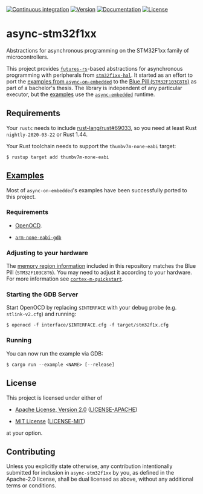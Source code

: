 [![Continuous integration](https://github.com/mwkroening/async-stm32f1xx/workflows/Continuous%20integration/badge.svg?branch=master)](https://github.com/mwkroening/async-stm32f1xx/actions?query=workflow%3A%22Continuous+integration%22+branch%3Amaster) [![Version](https://img.shields.io/crates/v/async-stm32f1xx)](https://crates.io/crates/async-stm32f1xx) [![Documentation](https://docs.rs/async-stm32f1xx/badge.svg)](https://docs.rs/async-stm32f1xx) [![License](https://img.shields.io/crates/l/async-stm32f1xx)](#license)

# async-stm32f1xx

Abstractions for asynchronous programming on the STM32F1xx family of microcontrollers.

This project provides [`futures-rs`](https://github.com/rust-lang/futures-rs)-based abstractions for asynchronous programming with peripherals from [`stm32f1xx-hal`](https://github.com/stm32-rs/stm32f1xx-hal).
It started as an effort to port the [examples from `async-on-embedded`](https://github.com/rust-embedded-community/async-on-embedded/tree/master/nrf52/examples) to the [Blue Pill (`STM32F103C8T6`)](https://stm32-base.org/boards/STM32F103C8T6-Blue-Pill.html) as part of a bachelor's thesis.
The library is independent of any particular executor, but the [examples](examples) use the [`async-embedded`](https://github.com/rust-embedded-community/async-on-embedded/tree/master/async-embedded) runtime.

## Requirements

Your `rustc` needs to include [rust-lang/rust#69033](https://github.com/rust-lang/rust/pull/69033), so you need at least Rust `nightly-2020-03-22` or Rust 1.44.

Your Rust toolchain needs to support the `thumbv7m-none-eabi` target:

``` 
$ rustup target add thumbv7m-none-eabi
```

## [Examples](examples)

Most of `async-on-embedded`'s examples have been successfully ported to this project.

### Requirements

* [OpenOCD](http://openocd.org/).

* [`arm-none-eabi-gdb`](https://www.gnu.org/software/gdb/)

### Adjusting to your hardware

The [memory region information](memory.x) included in this repository matches the Blue Pill (`STM32F103C8T6`).
You may need to adjust it according to your hardware.
For more information see [`cortex-m-quickstart`](https://github.com/rust-embedded/cortex-m-quickstart).

### Starting the GDB Server

Start OpenOCD by replacing `$INTERFACE` with your debug probe (e.g. `stlink-v2.cfg`) and running:

``` 
$ openocd -f interface/$INTERFACE.cfg -f target/stm32f1x.cfg
```

### Running

You can now run the example via GDB:

``` 
$ cargo run --example <NAME> [--release]
```

## License

This project is licensed under either of

* [Apache License, Version 2.0](https://www.apache.org/licenses/LICENSE-2.0) ([LICENSE-APACHE](LICENSE-APACHE))

* [MIT License](https://opensource.org/licenses/MIT) ([LICENSE-MIT](LICENSE-MIT))

at your option.

## Contributing

Unless you explicitly state otherwise, any contribution intentionally submitted for inclusion in `async-stm32f1xx` by you, as defined in the Apache-2.0 license, shall be dual licensed as above, without any additional terms or conditions.
